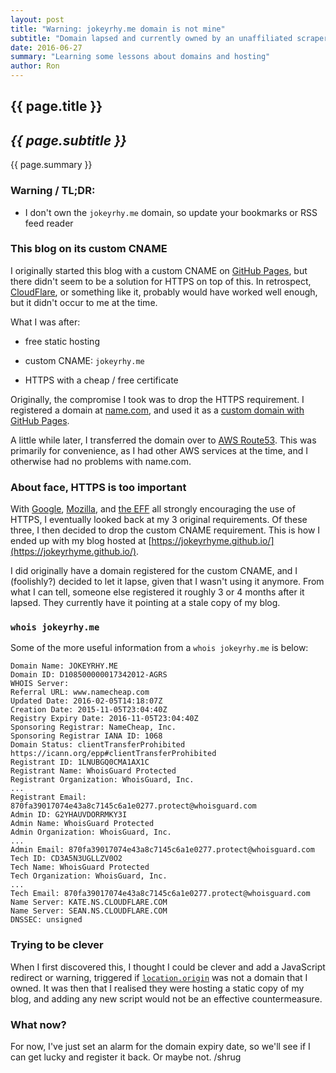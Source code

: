 ```yaml
---
layout: post
title: "Warning: jokeyrhy.me domain is not mine"
subtitle: "Domain lapsed and currently owned by an unaffiliated scraper"
date: 2016-06-27
summary: "Learning some lessons about domains and hosting"
author: Ron
---
```


## {{ page.title }}

## _{{ page.subtitle }}_

{{ page.summary }}


### Warning / TL;DR:

- I don't own the `jokeyrhy.me` domain, so update your bookmarks or RSS feed reader


### This blog on its custom CNAME

I originally started this blog with a custom CNAME on [GitHub Pages](https://pages.github.com/),
but there didn't seem to be a solution for HTTPS on top of this.
In retrospect, [CloudFlare](https://www.cloudflare.com/), or something like it,
probably would have worked well enough, but it didn't occur to me at the time.

What I was after:

- free static hosting

- custom CNAME: `jokeyrhy.me`

- HTTPS with a cheap / free certificate

Originally, the compromise I took was to drop the HTTPS requirement.
I registered a domain at [name.com](https://www.name.com/),
and used it as a [custom domain with GitHub Pages](https://help.github.com/articles/using-a-custom-domain-with-github-pages/).

A little while later,
I transferred the domain over to [AWS Route53](https://aws.amazon.com/route53/).
This was primarily for convenience, as I had other AWS services at the time,
and I otherwise had no problems with name.com.


### About face, HTTPS is too important

With [Google](https://webmasters.googleblog.com/2014/08/https-as-ranking-signal.html),
[Mozilla](https://blog.mozilla.org/security/2015/04/30/deprecating-non-secure-http/),
and [the EFF](https://www.eff.org/https-everywhere)
all strongly encouraging the use of HTTPS,
I eventually looked back at my 3 original requirements.
Of these three, I then decided to drop the custom CNAME requirement.
This is how I ended up with my blog hosted at
[https://jokeyrhyme.github.io/](https://jokeyrhyme.github.io/).

I did originally have a domain registered for the custom CNAME,
and I (foolishly?) decided to let it lapse,
given that I wasn't using it anymore. From what I can tell,
someone else registered it roughly 3 or 4 months after it lapsed.
They currently have it pointing at a stale copy of my blog.


### `whois jokeyrhy.me`

Some of the more useful information from a `whois jokeyrhy.me` is below:

```
Domain Name: JOKEYRHY.ME
Domain ID: D108500000017342012-AGRS
WHOIS Server:
Referral URL: www.namecheap.com
Updated Date: 2016-02-05T14:18:07Z
Creation Date: 2015-11-05T23:04:40Z
Registry Expiry Date: 2016-11-05T23:04:40Z
Sponsoring Registrar: NameCheap, Inc.
Sponsoring Registrar IANA ID: 1068
Domain Status: clientTransferProhibited https://icann.org/epp#clientTransferProhibited
Registrant ID: 1LNUBGQ0CMA1AX1C
Registrant Name: WhoisGuard Protected
Registrant Organization: WhoisGuard, Inc.
...
Registrant Email: 870fa39017074e43a8c7145c6a1e0277.protect@whoisguard.com
Admin ID: G2YHAUVDORRMKY3I
Admin Name: WhoisGuard Protected
Admin Organization: WhoisGuard, Inc.
...
Admin Email: 870fa39017074e43a8c7145c6a1e0277.protect@whoisguard.com
Tech ID: CD3A5N3UGLLZV0O2
Tech Name: WhoisGuard Protected
Tech Organization: WhoisGuard, Inc.
...
Tech Email: 870fa39017074e43a8c7145c6a1e0277.protect@whoisguard.com
Name Server: KATE.NS.CLOUDFLARE.COM
Name Server: SEAN.NS.CLOUDFLARE.COM
DNSSEC: unsigned
```


### Trying to be clever

When I first discovered this,
I thought I could be clever and add a JavaScript redirect or warning,
triggered if [`location.origin`](https://developer.mozilla.org/en-US/docs/Web/API/HTMLHyperlinkElementUtils/origin)
was not a domain that I owned.
It was then that I realised they were hosting a static copy of my blog,
and adding any new script would not be an effective countermeasure.


### What now?

For now, I've just set an alarm for the domain expiry date,
so we'll see if I can get lucky and register it back.
Or maybe not. /shrug

